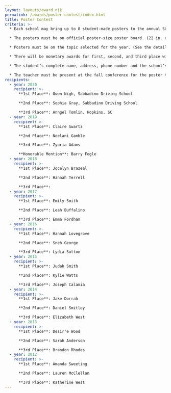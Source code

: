 ```yaml
---
layout: layouts/award.njk
permalink: /awards/poster-contest/index.html
title: Poster Contest
criteria: >-
  * Each school may bring up to 8 student-made posters to the annual SCDTSEA conference.

  * The posters must be on official poster-size poster board. (22 in. x 28 in.)

  * Posters must be on the topic selected for the year. (See the details of the upcoming conference for poster contest topic.)

  * There will be monetary awards for first, second, and third place winners. (The treasurer will send checks to the students.)

  * The student’s complete name, address, phone number and the school’s name must be printed legibly on the back of the poster.

  * The teacher must be present at the fall conference for the poster to be eligible to win.
recipients:
  - year: 2020
    recipient: >-
      **1st Place**: Owen Nigh, Sabbadino Driving School

      **2nd Place**: Sophia Gray, Sabbadino Driving School

      **3rd Place**: Anngel Tomlin, Hopkins, SC
  - year: 2019
    recipient: >-
      **1st Place**: Claire Swartz

      **2nd Place**: Noelani Gamble

      **3rd Place**: Zyoria Adams

      **Honorable Mention**: Barry Fogle
  - year: 2018
    recipient: >-
      **1st Place**: Jocelyn Brazeal

      **2nd Place**: Hannah Terrell

      **3rd Place**:
  - year: 2017
    recipient: >-
      **1st Place**: Emily Smith

      **2nd Place**: Leah Buffalino

      **3rd Place**: Emma Fordham
  - year: 2016
    recipient: >-
      **1st Place**: Hannah Lovegrove

      **2nd Place**: Sneh George

      **3rd Place**: Lydia Sutton
  - year: 2015
    recipient: >-
      **1st Place**: Judah Smith

      **2nd Place**: Kylie Watts

      **3rd Place**: Joseph Calamia
  - year: 2014
    recipient: >-
      **1st Place**: Jake Dorrah

      **2nd Place**: Daniel Smitley

      **3rd Place**: Elizabeth West
  - year: 2013
    recipient: >-
      **1st Place**: Desir'e Wood

      **2nd Place**: Sarah Anderson

      **3rd Place**: Brandon Rhodes
  - year: 2012
    recipient: >-
      **1st Place**: Amanda Sweeting

      **2nd Place**: Lauren McClellan

      **3rd Place**: Katherine West
---
```

